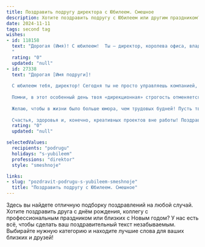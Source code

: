 ```yaml
---
title: Поздравить подругу директора с Юбилеем. Смешное
description: Хотите поздравить подругу с Юбилеем или другим праздником? Наш ИИ создаст незабываемое поздравление, а вы обязательно выделитесь среди других.  
date: 2024-11-11
tags: second tag
wishes:
- id: 118158
  text: "Дорогая (Имя)! С юбилеем!  Ты – директор, королева офиса, владычица Excel-таблиц и покорительница квартальных отчётов!  Пусть твой рабочий стол всегда будет завален не бумагами, а подарками, а подчиненные – только исполнять твои (пусть даже самые безумные!) желания!  Здоровья тебе крепкого, как твой авторитет, и настроения – бодрее, чем рост прибыли компании! С юбилеем, дорогая!  Пусть шампанское льётся рекой, а головная боль – только от переизбытка счастья!
  "
  rating: "0"
  updated: "null"
- id: 27338
  text: "Дорогая [Имя подруги]!
  
  С юбилеем тебя, директор! Сегодня ты не просто управляешь компанией, но и уважаешься как главная начальница нашего веселья! 💼🎉
  
  Помни, в этот особенный день твоя «дирекционная» строгость отменяется! Собирай деловые планы на веселую вечеринку, а не на отчёты! Ты — капитан нашего корабля, и я уверена, что под твоим руководством мы сделаем этот праздник незабываемым!
  
  Желаю, чтобы в жизни было больше юмора, чем трудовых будней! Пусть твой кабинет наполняется не только документами, но и смехом, радостью и кексами! И пусть твое окружение почаще говорит «Да» новым шикарным идеям и такой же шикарной жизни!
  
  Счастья, здоровья и, конечно, креативных проектов вне работы! Поздравляю! 🎂🥳❤️"
  rating: "0"
  updated: "null"

selectedValues:
  recipients: "podrugu"
  holidays: "s-yubileem"
  professions: "direktor"
  style: "smeshnoje"

links:
- slug: "pozdravit-podrugu-s-yubileem-smeshnoje"
  title: "Поздравить подругу с Юбилеем. Смешное"
---
```


Здесь вы найдете отличную подборку поздравлений на любой случай.
Хотите поздравить друга с днём рождения, коллегу с профессиональным праздником или близких с Новым годом? У нас есть всё, чтобы сделать ваш поздравительный текст незабываемым. Выбирайте нужную категорию и находите лучшие слова для ваших близких и друзей!
